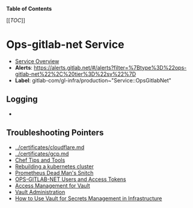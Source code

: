 <!-- MARKER: do not edit this section directly. Edit services/service-catalog.yml then run scripts/generate-docs -->

**Table of Contents**

[[_TOC_]]

# Ops-gitlab-net Service

* [Service Overview](https://dashboards.gitlab.net/d/ops-gitlab-net-main/ops-gitlab-net-overview)
* **Alerts**: <https://alerts.gitlab.net/#/alerts?filter=%7Btype%3D%22ops-gitlab-net%22%2C%20tier%3D%22sv%22%7D>
* **Label**: gitlab-com/gl-infra/production~"Service::OpsGitlabNet"

## Logging

* []()

## Troubleshooting Pointers

* [../certificates/cloudflare.md](../certificates/cloudflare.md)
* [../certificates/gcp.md](../certificates/gcp.md)
* [Chef Tips and Tools](../config_management/chef-workflow.md)
* [Rebuilding a kubernetes cluster](../kube/k8s-cluster-rebuild.md)
* [Prometheus Dead Man's Snitch](../monitoring/prometheus-snitch.md)
* [OPS-GITLAB-NET Users and Access Tokens](../uncategorized/ops-gitlab-net-pat.md)
* [Access Management for Vault](../vault/access.md)
* [Vault Administration](../vault/administration.md)
* [How to Use Vault for Secrets Management in Infrastructure](../vault/usage.md)
<!-- END_MARKER -->

<!-- ## Summary -->

<!-- ## Architecture -->

<!-- ## Performance -->

<!-- ## Scalability -->

<!-- ## Availability -->

<!-- ## Durability -->

<!-- ## Security/Compliance -->

<!-- ## Monitoring/Alerting -->

<!-- ## Links to further Documentation -->
